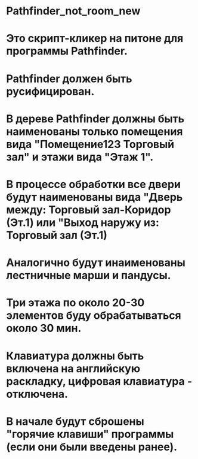 # Pathfinder_not_room_new
# Это скрипт-кликер на питоне для программы Pathfinder.
# Pathfinder должен быть русифицирован.
# В дереве Pathfinder должны быть наименованы только помещения вида "Помещение123 Торговый зал" и этажи вида "Этаж 1".
# В процессе обработки все двери будут наименованы вида "Дверь между: Торговый зал-Коридор (Эт.1) или "Выход наружу из: Торговый зал (Эт.1)
# Аналогично будут инаименованы лестничные марши и пандусы.
# Три этажа по около 20-30 элементов буду обрабатываться около 30 мин.
# Клавиатура должны быть включена на английскую раскладку, цифровая клавиатура - отключена.
# В начале будут сброшены "горячие клавиши" программы (если они были введены ранее).
